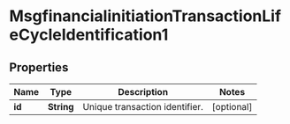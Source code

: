 

# MsgfinancialinitiationTransactionLifeCycleIdentification1

## Properties

Name | Type | Description | Notes
------------ | ------------- | ------------- | -------------
**id** | **String** | Unique transaction identifier. |  [optional]



